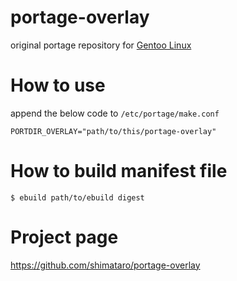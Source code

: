 portage-overlay
===============

original portage repository for [Gentoo Linux](http://www.gentoo.org/)

# How to use

append the below code to `/etc/portage/make.conf`

    PORTDIR_OVERLAY="path/to/this/portage-overlay"

# How to build manifest file

    $ ebuild path/to/ebuild digest

# Project page

https://github.com/shimataro/portage-overlay
